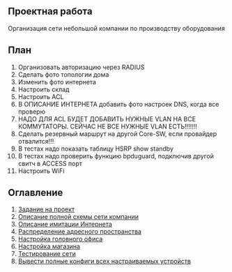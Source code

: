 ## Проектная работа

Организация сети небольшой компании по производству оборудования

## План


1. Организовать авторизацию через RADIUS
2. Сделать фото топологии дома
3. Изменить фото интернета
4. Настроить склад
5. Настроить ACL
6. В ОПИСАНИЕ ИНТЕРНЕТА добавить фото настроек DNS, когда все проверю
7. НАДО ДЛЯ ACL БУДЕТ ДОБАВИТЬ НУЖНЫЕ VLAN НА ВСЕ КОММУТАТОРЫ. СЕЙЧАС НЕ ВСЕ НУЖНЫЕ VLAN ЕСТЬ!!!!!!!
8. Сделать резервный маршрут на другой Core-SW, если провайдер отвалится!!!
9. В тестах надо показать таблицу HSRP show standby
10. В тестах надо проверить функцию bpduguard, подключив другой свитч в ACCESS порт
11. Настроить WiFi

## Оглавление
1. [Задание на проект](./docs/zadanie.md)
2. [Описание полной схемы сети компании](./docs/full_schema.md)
3. [Описание имитации Интернета](./docs/internet_descroption.md)
4. [Распределение адресного пространства](./docs/addressing.md)
5. [Настройка головного офиса](./docs/main_office.md) 
6. [Настройка магазина](./docs/shop_settings.md)
7. [Тестирование сети](./docs/testings.md)
8. [Вывести полные конфиги всех настраиваемых устройств](./all_configs.md)
